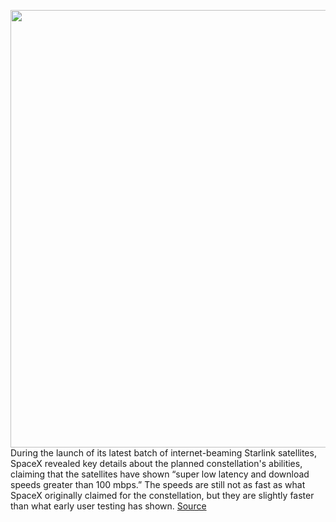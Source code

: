 <img src='https://cdn.vox-cdn.com/thumbor/VUXmK-2p0ELkk3THGkfB0TIKHVU=/0x0:2844x1328/1200x800/filters:focal(1195x437:1649x891)/cdn.vox-cdn.com/uploads/chorus_image/image/67347688/Screen_Shot_2020_09_03_at_10.38.05_AM.0.png' width='700px' /><br/>
During the launch of its latest batch of internet-beaming Starlink satellites, SpaceX revealed key details about the planned constellation's abilities, claiming that the satellites have shown “super low latency and download speeds greater than 100 mbps.” The speeds are still not as fast as what SpaceX originally claimed for the constellation, but they are slightly faster than what early user testing has shown.
<a href='https://www.theverge.com/2020/9/3/21419841/spacex-starlink-internet-satellite-constellation-download-speeds-space-lasers'> Source <a/>